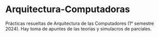 # Arquitectura-Computadoras
Prácticas resueltas de Arquitectura de las Computadores (1° semestre 2024).
Hay toma de apuntes de las teorías y simulacros de parciales.
